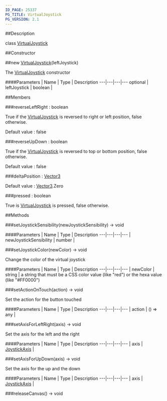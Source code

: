```yaml
---
ID_PAGE: 25337
PG_TITLE: VirtualJoystick
PG_VERSION: 2.1
---
```

##Description

class [VirtualJoystick](/classes/2.2/VirtualJoystick)



##Constructor

##new [VirtualJoystick](/classes/2.2/VirtualJoystick)(leftJoystick)

The [VirtualJoystick](/classes/2.2/VirtualJoystick) constructor

####Parameters
 | Name | Type | Description
---|---|---|---
optional | leftJoystick | boolean | 

##Members

###reverseLeftRight : boolean

True if the [VirtualJoystick](/classes/2.2/VirtualJoystick) is reversed to right or left position, false otherwise.

Default value : false

###reverseUpDown : boolean

True if the [VirtualJoystick](/classes/2.2/VirtualJoystick) is reversed to top or bottom position, false otherwise.

Default value : false

###deltaPosition : [Vector3](/classes/2.2/Vector3)

Default value : [Vector3](/classes/2.2/Vector3).Zero

###pressed : boolean

True is [VirtualJoystick](/classes/2.2/VirtualJoystick) is pressed, false otherwise.

##Methods

###setJoystickSensibility(newJoystickSensibility) &rarr; void



####Parameters
 | Name | Type | Description
---|---|---|---
 | newJoystickSensibility | number | 

###setJoystickColor(newColor) &rarr; void

Change the color of the virtual joystick

####Parameters
 | Name | Type | Description
---|---|---|---
 | newColor | string |  a string that must be a CSS color value (like "red") or the hexa value (like "#FF0000")

###setActionOnTouch(action) &rarr; void

Set the action for the button touched

####Parameters
 | Name | Type | Description
---|---|---|---
 | action | () =&gt; any | 

###setAxisForLeftRight(axis) &rarr; void

Set the axis for the left and the right

####Parameters
 | Name | Type | Description
---|---|---|---
 | axis | [JoystickAxis](/classes/2.2/JoystickAxis) | 

###setAxisForUpDown(axis) &rarr; void

Set the axis for the up and the down

####Parameters
 | Name | Type | Description
---|---|---|---
 | axis | [JoystickAxis](/classes/2.2/JoystickAxis) | 

###releaseCanvas() &rarr; void


